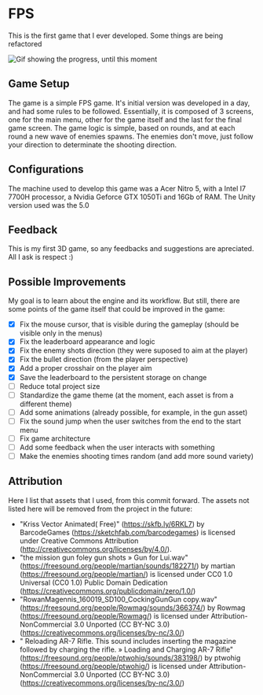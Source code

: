 # FPS

This is the first game that I ever developed. Some things are being refactored

![Gif showing the progress, until this moment](Demo.gif)

## Game Setup

The game is a simple FPS game. It's initial version was developed in a day, and had some rules to be followed. Essentially, it is composed of 3 screens, one for the main menu, other for the game itself and the last for the final game screen. The game logic is simple, based on rounds, and at each round a new wave of enemies spawns. The enemies don't move, just follow your direction to determinate the shooting direction.

## Configurations

The machine used to develop this game was a Acer Nitro 5, with a Intel I7 7700H processor, a Nvidia Geforce GTX 1050Ti and 16Gb of RAM. The Unity version used was the 5.0

## Feedback

This is my first 3D game, so any feedbacks and suggestions are apreciated. All I ask is respect :)

## Possible Improvements

My goal is to learn about the engine and its workflow. But still, there are some points of the game itself that could be improved in the game:

- [x] Fix the mouse cursor, that is visible during the gameplay (should be visible only in the menus)
- [x] Fix the leaderboard appearance and logic
- [x] Fix the enemy shots direction (they were suposed to aim at the player)
- [x] Fix the bullet direction (from the player perspective)
- [x] Add a proper crosshair on the player aim
- [x] Save the leaderboard to the persistent storage on change
- [ ] Reduce total project size
- [ ] Standardize the game theme (at the moment, each asset is from a different theme)
- [ ] Add some animations (already possible, for example, in the gun asset)
- [ ] Fix the sound jump when the user switches from the end to the start menu
- [ ] Fix game architecture
- [ ] Add some feedback when the user interacts with something
- [ ] Make the enemies shooting times random (and add more sound variety)

## Attribution

Here I list that assets that I used, from this commit forward. The assets not listed here will be removed from the project in the future:

- "Kriss Vector Animated( Free)" (<https://skfb.ly/6RKL7>) by BarcodeGames (<https://sketchfab.com/barcodegames>) is licensed under Creative Commons Attribution (<http://creativecommons.org/licenses/by/4.0/>).
- "the mission gun foley gun shots » Gun for Lui.wav" (<https://freesound.org/people/martian/sounds/182271/>) by martian (<https://freesound.org/people/martian/>) is licensed under CC0 1.0 Universal (CC0 1.0) Public Domain Dedication (<https://creativecommons.org/publicdomain/zero/1.0/>)
- "RowanMagennis_160019_SD100_CockingGunGun copy.wav" (<https://freesound.org/people/Rowmag/sounds/366374/>) by Rowmag (<https://freesound.org/people/Rowmag/>) is licensed under Attribution-NonCommercial 3.0 Unported (CC BY-NC 3.0) (<https://creativecommons.org/licenses/by-nc/3.0/>)
- " Reloading AR-7 Rifle. This sound includes inserting the magazine followed by charging the rifle. » Loading and Charging AR-7 Rifle" (<https://freesound.org/people/ptwohig/sounds/383198/>) by ptwohig (<https://freesound.org/people/ptwohig/>) is licensed under Attribution-NonCommercial 3.0 Unported (CC BY-NC 3.0) (<https://creativecommons.org/licenses/by-nc/3.0/>)
